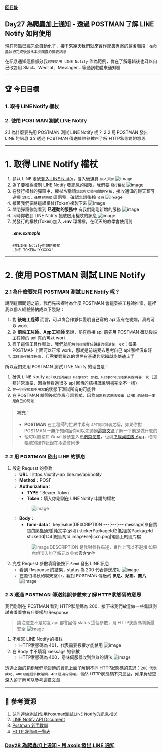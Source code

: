 #### [回目錄](../README.md)
## Day27 為爬蟲加上通知 - 透過 POSTMAN 了解 LINE Notify 如何使用

現在爬蟲已經完全自動化了，接下來幾天我們就來實作爬蟲專案的最後階段：`在爬蟲執行完成後發出本次爬蟲的摘要訊息`

在訊息通知這個部分我`選擇使用 LINE Notify` 作為範例，你在了解邏輯後也可以自己改為用 Slack、Wechat、Messager... 等通訊軟體來通知喔

----

🏆 今日目標
----
### 1. 取得 LINE Notify 權杖
### 2. 使用 POSTMAN 測試 LINE Notify
2.1 為什麼要先用 POSTMAN 測試 LINE Notify 呢？
2.2 用 POSTMAN 發出 LINE 的訊息
2.3 透過 POSTMAN 傳送錯誤參數來了解 HTTP狀態碼的意思

----

# 1. 取得 LINE Notify 權杖
1. 請以 LINE 帳號[登入 LINE Notify](https://notify-bot.line.me/zh_TW/)，登入後選擇 `個人頁面`
    ![image](./article_img/LINENotifyLogin.png)
2. 為了要獲得控制 LINE Notify 發訊息的權限，我們要 `發行權杖`
    ![image](./article_img/LINENotifyNew.png)
3. 在發行權杖的彈窗中，權杖名稱請`填寫與功能相關的名稱`，接收通知的聊天室可選擇 `1對1`、`任意聊天室` 這兩種，確認無誤後按 `發行`
    ![image](./article_img/LINENotifyGroup.png)
4. 接著我們要將這組權杖(Token)複製下來
    ![image](./article_img/LINENotifyToken.png)
5. 關閉彈窗後能看到 **已連動的服務中** 有我們剛剛新增的服務
    ![image](./article_img/LINENotifyAdded.png)
6. 同時你收到 LINE Notify 帳號啟用權杖的訊息
    ![image](./article_img/LINENotifyMsg.png)
7. 將發行的權杖(Token)加入 **.env** 環境檔，在明天的教學會使用到
    ##### .env.exmaple
    ```
    #放LINE Notify申請的權杖
    LINE_TOKEN='XXXXXX'
    ```    

----

# 2. 使用 POSTMAN 測試 LINE Notify
### 2.1 為什麼要先用 POSTMAN 測試 LINE Notify 呢？
說明這個問題之前，我們先來探討為什麼 POSTMAN 會這麼被工程師推崇，這裡我以個人經驗歸納成以下幾點：
1. 對 **後端工程師** 而言，可以向合作夥伴證明自己寫的 api 沒有在唬爛，真的可以 work
2. 對 **前端工程師、App工程師** 來說，能在串接 api 前先用 POSTMAN 確認後端工程師的 api 真的可以 work
3. 有了這個工具作輔助，我們就能`將前後端責任歸屬的很清楚`，ex：如果 POSTMAN 上面可以正常 work，那就是前端要去思考自己 api 哪裡沒串好
4. `工具操作難度極低`，只需要對網路的世界有基礎的認知就能快速上手

所以我們先用 POSTMAN 測試 LINE Notify 的理由是：
1. 確保 LINE Notify api `執行所需的 Request 參數、Respone的結果與說明書一致`（這點非常重要，因為我看過很多 api 回傳的結構跟說明書完全不一樣）
2. `在一行程式都不用寫`的狀態下測試所有的可能性
3. 在 POSTMAN 驗證後就能專心寫程式，因為`如果程式無法發出 LINE 的通知一定是自己的問題`

> #### 補充：
>* **POSTMAN** 在工程師的世界中素有 `API測試神器`之稱，如果你對 POSTMAN 一無所知的話你可以先透過[這篇文章](https://tw.alphacamp.co/blog/postman-api-tutorial-for-beginners)了解一下他是做什麼的
>* 他可以直接用 Gmail帳號登入在[網頁使用](https://www.postman.com/)，也能[下載桌面版 App](https://www.postman.com/downloads/)，相同帳號的操作記錄在兩邊會同步

### 2.2 用 POSTMAN 發出 LINE 的訊息
1. 設定 Request 的參數
    * **URL**：https://notify-api.line.me/api/notify
    * **Method**：POST
    * **Authorization**： 
        * **TYPE**：Bearer Token
        * **Token**：填入你剛剛在 LINE Notify 申請的權杖
        > ![image](./article_img/POSTMANAuthorization.png)
    * **Body**：
        * **form-data**：
            key|value|DESCRIPTION
            ---|---|---
            message|來自寶寶的爬蟲通知|純文字(必填)
            stickerPackageId|2|貼圖的PackageId
            stickerId|144|貼圖的Id
            imageFile|icon.png|電腦上的圖片檔
        > ![image](./article_img/POSTMANBody.png)
        DESCRIPTION 是我對參數描述，實作上可以不避填
        如果你想深入的了解可以參考[官方文件](https://notify-bot.line.me/doc/en/)
2. 完成 Request 參數填寫後按下 `Send` 發出 LINE 訊息
    * 看到 Response 的結果，status 為 200 代表傳送成功
        ![image](./article_img/POSTMANResponse.png)
    * 在發行權杖的聊天室中，看到 POSTMAN 傳送的 **訊息、貼圖、圖片**
        ![image](./article_img/POSTMANMsg.png)


### 2.3 透過 POSTMAN 傳送錯誤參數來了解 HTTP狀態碼的意思
我們剛剛在 POSTMAN 看到 HTTP狀態碼為 200，接下來我們故意做一些錯誤測試來看看會有什麼樣的 Response
>請注意並不是每隻 api 都會回傳 status 這個參數，用 HTTP狀態碼判斷最安全
>![image](./article_img/POSTMANResponse200.png)
1. 不填寫 LINE Notify 的權杖
    * HTTP狀態碼為 401，代表需要授權才能使用
    ![image](./article_img/POSTMANNotoken.png)
2. 在 Body 中不填寫 message 的參數
    * HTTP狀態碼為 400，意味伺服器收到無效的語法
    ![image](./article_img/POSTMANNoMsg.png)

透過上面的範例我們能回傳的資訊上面了解到不同 HTTP狀態碼的意思：`200 代表成功、400可能是參數錯誤、401是沒有授權`，當然 HTTP狀態碼不只這些，如果你想更深入的了解可以參考[這篇文章](https://blog.poychang.net/http-status-code/)

----

📖 參考資源
----
1. [[API連線測試]使用Postman測試LINE Notify的訊息推送](https://dotblogs.com.tw/TingI/2019/02/12/182723)
2. [LINE Notify API Document](https://notify-bot.line.me/doc/en/)
3. [Postman 新手教學](https://tw.alphacamp.co/blog/postman-api-tutorial-for-beginners)
4. [HTTP 狀態碼一覽表](https://blog.poychang.net/http-status-code/)

### [Day28 為爬蟲加上通知 - 用 axois 發出 LINE 通知](/day28/README.md)